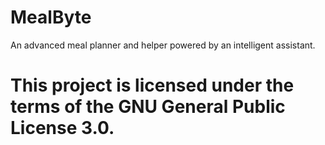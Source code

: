 # MealByte
 An advanced meal planner and helper powered by an intelligent assistant.
 
 
 
 # This project is licensed under the terms of the GNU General Public License 3.0.
